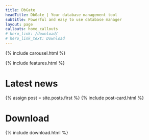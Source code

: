 ```yaml
---
title: DbGate
headTitle: DbGate | Your database management tool
subtitle: Powerful and easy to use database manager
layout: page
callouts: home_callouts
# hero_link: /download/
# hero_link_text: Download
---
```


{% include carousel.html %}

{% include features.html %}

# Latest news
{% assign post = site.posts.first %}
{% include post-card.html %}


# Download

{% include download.html %}
